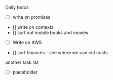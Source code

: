 Daily todos
- [ ] write on promises
- [] write on contexts
- [] sort out mobile books and movies
- [ ] Write on AWS
- [] sort finances - see where we can cut costs  

another task list  
- [ ] placeholder


<!--stackedit_data:
eyJoaXN0b3J5IjpbNDUzNDc3OTE2XX0=
-->